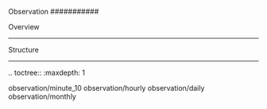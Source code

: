 Observation
###########

Overview
********

Structure
*********

.. toctree::
   :maxdepth: 1

   observation/minute_10
   observation/hourly
   observation/daily
   observation/monthly
